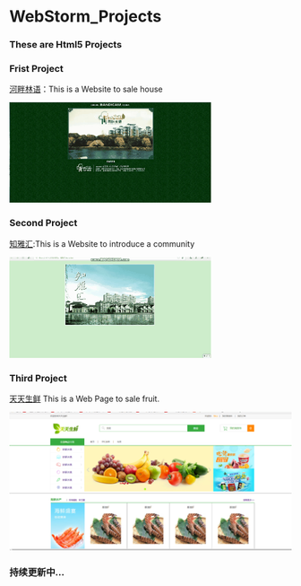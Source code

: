 # WebStorm_Projects
### These are  Html5 Projects

### Frist Project  


[河畔林语](https://github.com/DreamMemory001/WebStorm_Projects/tree/master/HePanLinYu)：This is a Website to sale house 
                                                     
 ![第一项目图](/images/Frist_Project.gif)
 
 ### Second Project  
 [知雅汇](https://github.com/DreamMemory001/WebStorm_Projects/tree/master/ZhiYaHui):This is a Website to introduce a community
 
 
![第二项目图](/images/Second_Project.gif)      

###  Third Project
[天天生鲜](https://github.com/DreamMemory001/WebStorm_Projects/tree/master/JavaWeb_Practice) This is a Web Page to sale fruit.

![第三项目图](/images/Third_Project.png)

### 持续更新中...
